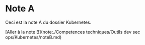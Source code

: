 # Note A

Ceci est la note A du dossier Kubernetes.

[Aller à la note B](note:./Competences techniques/Outils dev sec ops/Kubernetes/noteB.md)

